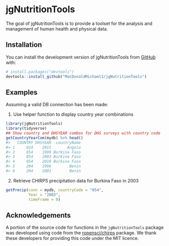 
<!-- README.md is generated from README.Rmd. Please edit that file -->

# jgNutritionTools

<!-- badges: start -->
<!-- badges: end -->

The goal of jgNutritionTools is to provide a toolset for the analysis
and management of human health and physical data.

## Installation

You can install the development version of jgNutritionTools from
[GitHub](https://github.com/) with:

``` r
# install.packages("devtools")
devtools::install_github("MacDonaldMichael1/jgNutritionTools")
```

## Examples

Assuming a valid DB connection has been made:

1.  Use helper function to display country year combinations

``` r
library(jgNutritionTools)
library(tidyverse)
## Show country and DHSYEAR combos for DHS surveys with country code
getCountryYearCom(mydb) %>% head()
#>   COUNTRY DHSYEAR  countryName
#> 1     024    2015       Angola
#> 2     854    1999 Burkina Faso
#> 3     854    2003 Burkina Faso
#> 4     854    2010 Burkina Faso
#> 5     204    1996        Benin
#> 6     204    2001        Benin
```

2.  Retrieve CHIRPS precipitation data for Burkina Faso in 2003

``` r
getPrecip(conn = mydb, countryCode = "854",
          Year = "2003",
          timeFrame = 0)
```

## Acknowledgements

A portion of the source code for functions in the `jgNutritionTools`
package was developed using code from the
[ropensci/chirps](https://github.com/ropensci/chirps) package. We thank
these developers for providing this code under the MIT licence.
